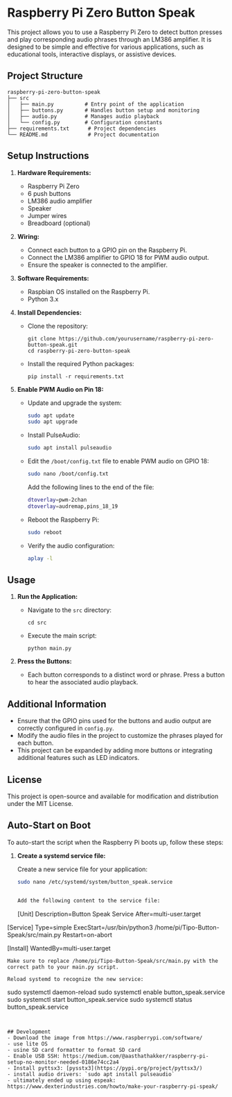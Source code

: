 # Raspberry Pi Zero Button Speak

This project allows you to use a Raspberry Pi Zero to detect button presses and play corresponding audio phrases through an LM386 amplifier. It is designed to be simple and effective for various applications, such as educational tools, interactive displays, or assistive devices.

## Project Structure

```
raspberry-pi-zero-button-speak
├── src
│   ├── main.py          # Entry point of the application
│   ├── buttons.py       # Handles button setup and monitoring
│   ├── audio.py         # Manages audio playback
│   └── config.py        # Configuration constants
├── requirements.txt      # Project dependencies
└── README.md             # Project documentation
```

## Setup Instructions

1. **Hardware Requirements:**
   - Raspberry Pi Zero
   - 6 push buttons
   - LM386 audio amplifier
   - Speaker
   - Jumper wires
   - Breadboard (optional)

2. **Wiring:**
   - Connect each button to a GPIO pin on the Raspberry Pi.
   - Connect the LM386 amplifier to GPIO 18 for PWM audio output.
   - Ensure the speaker is connected to the amplifier.

3. **Software Requirements:**
   - Raspbian OS installed on the Raspberry Pi.
   - Python 3.x

4. **Install Dependencies:**
   - Clone the repository:
     ```
     git clone https://github.com/yourusername/raspberry-pi-zero-button-speak.git
     cd raspberry-pi-zero-button-speak
     ```
   - Install the required Python packages:
     ```
     pip install -r requirements.txt
     ```

5. **Enable PWM Audio on Pin 18:**
   - Update and upgrade the system:
     ```sh
     sudo apt update
     sudo apt upgrade
     ```
   - Install PulseAudio:
     ```sh
     sudo apt install pulseaudio
     ```
   - Edit the `/boot/config.txt` file to enable PWM audio on GPIO 18:
     ```sh
     sudo nano /boot/config.txt
     ```
     Add the following lines to the end of the file:
     ```sh
     dtoverlay=pwm-2chan
     dtoverlay=audremap,pins_18_19
     ```
   - Reboot the Raspberry Pi:
     ```sh
     sudo reboot
     ```
   - Verify the audio configuration:
     ```sh
     aplay -l
     ```

## Usage

1. **Run the Application:**
   - Navigate to the `src` directory:
     ```
     cd src
     ```
   - Execute the main script:
     ```
     python main.py
     ```

2. **Press the Buttons:**
   - Each button corresponds to a distinct word or phrase. Press a button to hear the associated audio playback.

## Additional Information

- Ensure that the GPIO pins used for the buttons and audio output are correctly configured in `config.py`.
- Modify the audio files in the project to customize the phrases played for each button.
- This project can be expanded by adding more buttons or integrating additional features such as LED indicators.

## License

This project is open-source and available for modification and distribution under the MIT License.

## Auto-Start on Boot

To auto-start the script when the Raspberry Pi boots up, follow these steps:

1. **Create a systemd service file:**

   Create a new service file for your application:
   ```sh
   sudo nano /etc/systemd/system/button_speak.service


   Add the following content to the service file:
   ```
   [Unit]
Description=Button Speak Service
After=multi-user.target

[Service]
Type=simple
ExecStart=/usr/bin/python3 /home/pi/Tipo-Button-Speak/src/main.py
Restart=on-abort

[Install]
WantedBy=multi-user.target
```
Make sure to replace /home/pi/Tipo-Button-Speak/src/main.py with the correct path to your main.py script.

Reload systemd to recognize the new service:
```
sudo systemctl daemon-reload
sudo systemctl enable button_speak.service
sudo systemctl start button_speak.service
sudo systemctl status button_speak.service
```


## Development 
- Download the image from https://www.raspberrypi.com/software/
- use lite OS
- usine SD card formatter to format SD card
- Enable USB SSH: https://medium.com/@aasthathakker/raspberry-pi-setup-no-monitor-needed-0186e74cc2a4
- Install pyttsx3: [pysstx3](https://pypi.org/project/pyttsx3/)
- install audio drivers: `sudo apt install pulseaudio`
- ultimately ended up using espeak: https://www.dexterindustries.com/howto/make-your-raspberry-pi-speak/
